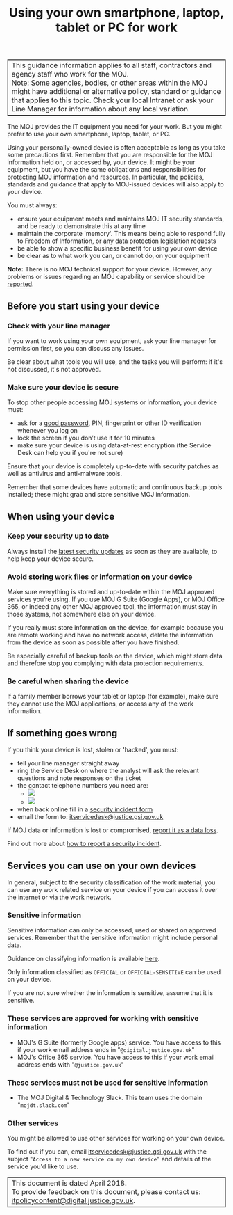 ﻿---
title: Using your own smartphone, laptop, tablet or PC for work
---

<table border='1'>
<tr>
<td>This guidance information applies to all staff, contractors and agency staff who work for the MOJ.<br>
Note: Some agencies, bodies, or other areas within the MOJ might have additional or alternative policy, standard or guidance that applies to this topic. Check your local Intranet or ask your Line Manager for information about any local variation.</td>
</tr>
</table>

The MOJ provides the IT equipment you need for your work. But you might prefer to use your own smartphone, laptop, tablet, or PC.

Using your personally-owned device is often acceptable as long as you take some precautions first. Remember that you are responsible for the MOJ information held on, or accessed by, your device. It might be your equipment, but you have the same obligations and responsibilities for protecting MOJ information and resources. In particular, the policies, standards and guidance that apply to MOJ-issued devices will also apply to your device.

You must always:

- ensure your equipment meets and maintains MOJ IT security standards, and be ready to demonstrate this at any time
- maintain the corporate 'memory'. This means being able to respond fully to Freedom of Information, or any data protection legislation requests
- be able to show a specific business benefit for using your own device
- be clear as to what work you can, or cannot do, on your equipment

**Note:** There is no MOJ technical support for your device. However, any problems or issues regarding an MOJ capability or service should be [reported](#if-something-goes-wrong).

## Before you start using your device

### Check with your line manager

If you want to work using your own equipment, ask your line manager for permission first, so you can discuss any issues.

Be clear about what tools you will use, and the tasks you will perform: if it's not discussed, it's not approved.

### Make sure your device is secure

To stop other people accessing MOJ systems or information, your device must:

- ask for a [good password](https://intranet.justice.gov.uk/guidance/security/it-computer-security/ict-security-policy-framework/password-standard/), PIN, fingerprint or other ID verification whenever you log on
- lock the screen if you don’t use it for 10 minutes
- make sure your device is using data-at-rest encryption (the Service Desk can help you if you're not sure)

Ensure that your device is completely up-to-date with security patches as well as antivirus and anti-malware tools.

Remember that some devices have automatic and continuous backup tools installed; these might grab and store sensitive MOJ information.

## When using your device

### Keep your security up to date

Always install the [latest security updates](https://www.cyberaware.gov.uk/software-updates) as soon as they are available, to help keep your device secure.

### Avoid storing work files or information on your device

Make sure everything is stored and up-to-date within the MOJ approved services you’re using. If you use MOJ G Suite (Google Apps), or MOJ Office 365, or indeed any other MOJ approved tool, the information must stay in those systems, not somewhere else on your device.

If you really must store information on the device, for example because you are remote working and have no network access, delete the information from the device as soon as possible after you have finished.

Be especially careful of backup tools on the device, which might store data and therefore stop you complying with data protection requirements.

### Be careful when sharing the device

If a family member borrows your tablet or laptop (for example), make sure they cannot use the MOJ applications, or access any of the work information.

<a id="if-something-goes-wrong"></a>

## If something goes wrong

If you think your device is lost, stolen or 'hacked', you must:

- tell your line manager straight away
- ring the Service Desk on  where the analyst will ask the relevant questions and note responses on the ticket
- the contact telephone numbers you need are:
    - ![](https://s3-eu-west-2.amazonaws.com/intranet-prod-storage-1dvcquh7kophi/uploads/2018/01/758cf470655d11cc683a6d9511ba3331.gif) &nbsp;
    - ![](https://s3-eu-west-2.amazonaws.com/intranet-prod-storage-1dvcquh7kophi/uploads/2018/01/5818419a0f76cd3ad2b515d25b68876e.gif) &nbsp;
- when back online fill in a [security incident form](https://intranet.justice.gov.uk/guidance/security/report-a-security-incident/)
- email the form to: [itservicedesk@justice.gsi.gov.uk](mailto:itservicedesk@justice.gsi.gov.uk)


If MOJ data or information is lost or compromised, [report it as a data loss](https://intranet.justice.gov.uk/guidance/security/report-a-security-incident/report-a-data-loss/).

Find out more about [how to report a security incident](https://intranet.justice.gov.uk/guidance/security/report-a-security-incident/).

## Services you can use on your own devices

In general, subject to the security classification of the work material, you can use any work related service on your device if you can access it over the internet or via the work network.

### Sensitive information

Sensitive information can only be accessed, used or shared on approved services. Remember that the sensitive information might include personal data.

Guidance on classifying information is available [here](https://intranet.justice.gov.uk/guidance/knowledge-information/protecting-information/classifying-information/).

Only information classified as `OFFICIAL` or `OFFICIAL-SENSITIVE` can be used on your device.

If you are not sure whether the information is sensitive, assume that it is sensitive.

### These services are approved for working with sensitive information

- MOJ's G Suite (formerly Google apps) service. You have access to this if your work email address ends in "`@digital.justice.gov.uk`"
- MOJ's Office 365 service. You have access to this if your work email address ends with "`@justice.gov.uk`"

### These services must not be used for sensitive information

- The MOJ Digital & Technology Slack. This team uses the domain "`mojdt.slack.com`"

### Other services

You might be allowed to use other services for working on your own device.

To find out if you can, email [itservicedesk@justice.gsi.gov.uk](mailto:itservicedesk@justice.gsi.gov.uk) with the subject "`Access to a new service on my own device`" and details of the service you'd like to use.

<table border='1'>
<tr>
<td>This document is dated April 2018.<br/>
To provide feedback on this document, please contact us: <a href="mailto:itpolicycontent@digital.justice.gov.uk?subject=using-your-own-smartphone-laptop-tablet-or-pc-for-work">itpolicycontent@digital.justice.gov.uk</a>.</td>
</tr>
</table>